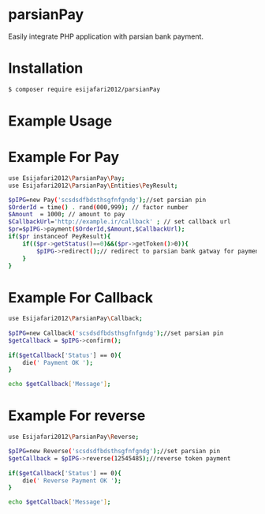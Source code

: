 # parsianPay
Easily integrate PHP application with parsian bank payment.

# Installation
``` bash
$ composer require esijafari2012/parsianPay
```

# Example Usage
# Example For Pay

``` bash
use Esijafari2012\ParsianPay\Pay;
use Esijafari2012\ParsianPay\Entities\PeyResult;

$pIPG=new Pay('scsdsdfbdsthsgfnfgndg');//set parsian pin
$OrderId = time() . rand(000,999); // factor number
$Amount  = 1000; // amount to pay
$CallbackUrl='http://example.ir/callback' ; // set callback url
$pr=$pIPG->payment($OrderId,$Amount,$CallbackUrl);
if($pr instanceof PeyResult){
    if(($pr->getStatus()==0)&&($pr->getToken()>0)){
        $pIPG->redirect();// redirect to parsian bank gatway for payment  
    }
}
```

# Example For Callback
``` bash
use Esijafari2012\ParsianPay\Callback;
  
$pIPG=new Callback('scsdsdfbdsthsgfnfgndg');//set parsian pin
$getCallback = $pIPG->confirm();
 
if($getCallback['Status'] == 0){
    die(' Payment OK ');
}

echo $getCallback['Message'];
```


# Example For reverse
``` bash
use Esijafari2012\ParsianPay\Reverse;

$pIPG=new Reverse('scsdsdfbdsthsgfnfgndg');//set parsian pin
$getCallback = $pIPG->reverse(12545485);//reverse token payment
 
if($getCallback['Status'] == 0){
    die(' Reverse Payment OK ');
}

echo $getCallback['Message'];
```
